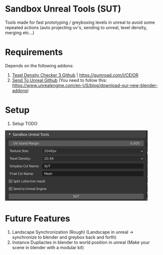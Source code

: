 # Sandbox Unreal Tools (SUT)

Tools made for fast prototyping / greyboxing levels in unreal to avoid some repeated actions (auto projecting uv's, sending to unreal, texel density, merging etc...)


# Requirements
Depends on the following addons:

1. [Texel Density Checker 3 Github](https://github.com/mrven/Blender-Texel-Density-Checker) | https://gumroad.com/l/CEIOR
2. [Send To Unreal Github](https://github.com/EpicGames/BlenderTools) (You need to follow this: https://www.unrealengine.com/en-US/blog/download-our-new-blender-addons)

# Setup
1. Setup TODO

![SUT](assets/addon.png)

# Future Features
1. Landscape Synchronization (Rough) (Landscape in unreal -> synchronize to blender and greybox back and forth)
2. Instance Dupliactes in blender to world position in unreal (Make your scene in blender with a modular kit)